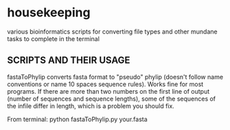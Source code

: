 # housekeeping
various bioinformatics scripts for converting file types and other mundane tasks to complete in the terminal

SCRIPTS AND THEIR USAGE
---

fastaToPhylip converts fasta format to "pseudo" phylip (doesn't follow name conventions or name 10 spaces sequence rules). Works fine for most programs.
If there are more than two numbers on the first line of output (number of sequences and sequence lengths), some of the sequences of the infile differ in length, which is a problem you should fix.

From terminal:
python fastaToPhylip.py your.fasta

